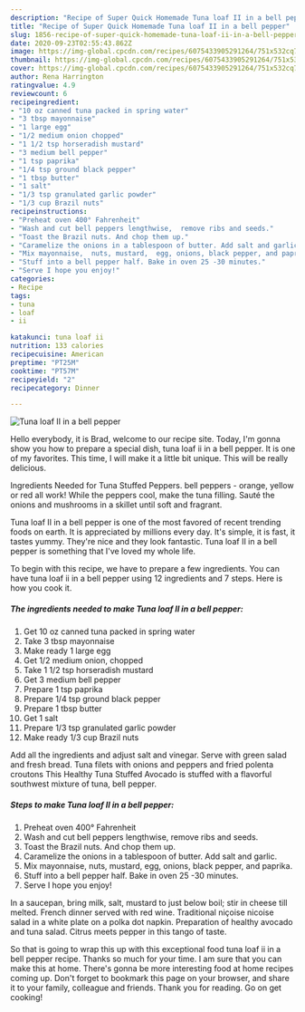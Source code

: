 ```yaml
---
description: "Recipe of Super Quick Homemade Tuna loaf II in a bell pepper"
title: "Recipe of Super Quick Homemade Tuna loaf II in a bell pepper"
slug: 1856-recipe-of-super-quick-homemade-tuna-loaf-ii-in-a-bell-pepper
date: 2020-09-23T02:55:43.862Z
image: https://img-global.cpcdn.com/recipes/6075433905291264/751x532cq70/tuna-loaf-ii-in-a-bell-pepper-recipe-main-photo.jpg
thumbnail: https://img-global.cpcdn.com/recipes/6075433905291264/751x532cq70/tuna-loaf-ii-in-a-bell-pepper-recipe-main-photo.jpg
cover: https://img-global.cpcdn.com/recipes/6075433905291264/751x532cq70/tuna-loaf-ii-in-a-bell-pepper-recipe-main-photo.jpg
author: Rena Harrington
ratingvalue: 4.9
reviewcount: 6
recipeingredient:
- "10 oz canned tuna packed in spring water"
- "3 tbsp mayonnaise"
- "1 large egg"
- "1/2 medium onion chopped"
- "1 1/2 tsp horseradish mustard"
- "3 medium bell pepper"
- "1 tsp paprika"
- "1/4 tsp ground black pepper"
- "1 tbsp butter"
- "1 salt"
- "1/3 tsp granulated garlic powder"
- "1/3 cup Brazil nuts"
recipeinstructions:
- "Preheat oven 400° Fahrenheit"
- "Wash and cut bell peppers lengthwise,  remove ribs and seeds."
- "Toast the Brazil nuts. And chop them up."
- "Caramelize the onions in a tablespoon of butter. Add salt and garlic."
- "Mix mayonnaise,  nuts, mustard,  egg, onions, black pepper, and paprika."
- "Stuff into a bell pepper half. Bake in oven 25 -30 minutes."
- "Serve I hope you enjoy!"
categories:
- Recipe
tags:
- tuna
- loaf
- ii

katakunci: tuna loaf ii 
nutrition: 133 calories
recipecuisine: American
preptime: "PT25M"
cooktime: "PT57M"
recipeyield: "2"
recipecategory: Dinner

---
```



![Tuna loaf II in a bell pepper](https://img-global.cpcdn.com/recipes/6075433905291264/751x532cq70/tuna-loaf-ii-in-a-bell-pepper-recipe-main-photo.jpg)

Hello everybody, it is Brad, welcome to our recipe site. Today, I'm gonna show you how to prepare a special dish, tuna loaf ii in a bell pepper. It is one of my favorites. This time, I will make it a little bit unique. This will be really delicious.

Ingredients Needed for Tuna Stuffed Peppers. bell peppers - orange, yellow or red all work! While the peppers cool, make the tuna filling. Sauté the onions and mushrooms in a skillet until soft and fragrant.

Tuna loaf II in a bell pepper is one of the most favored of recent trending foods on earth. It is appreciated by millions every day. It's simple, it is fast, it tastes yummy. They're nice and they look fantastic. Tuna loaf II in a bell pepper is something that I've loved my whole life.


To begin with this recipe, we have to prepare a few ingredients. You can have tuna loaf ii in a bell pepper using 12 ingredients and 7 steps. Here is how you cook it.

<!--inarticleads1-->

##### The ingredients needed to make Tuna loaf II in a bell pepper:

1. Get 10 oz canned tuna packed in spring water
1. Take 3 tbsp mayonnaise
1. Make ready 1 large egg
1. Get 1/2 medium onion, chopped
1. Take 1 1/2 tsp horseradish mustard
1. Get 3 medium bell pepper
1. Prepare 1 tsp paprika
1. Prepare 1/4 tsp ground black pepper
1. Prepare 1 tbsp butter
1. Get 1 salt
1. Prepare 1/3 tsp granulated garlic powder
1. Make ready 1/3 cup Brazil nuts


Add all the ingredients and adjust salt and vinegar. Serve with green salad and fresh bread. Tuna filets with onions and peppers and fried polenta croutons This Healthy Tuna Stuffed Avocado is stuffed with a flavorful southwest mixture of tuna, bell pepper. 

<!--inarticleads2-->

##### Steps to make Tuna loaf II in a bell pepper:

1. Preheat oven 400° Fahrenheit
1. Wash and cut bell peppers lengthwise,  remove ribs and seeds.
1. Toast the Brazil nuts. And chop them up.
1. Caramelize the onions in a tablespoon of butter. Add salt and garlic.
1. Mix mayonnaise,  nuts, mustard,  egg, onions, black pepper, and paprika.
1. Stuff into a bell pepper half. Bake in oven 25 -30 minutes.
1. Serve I hope you enjoy!


In a saucepan, bring milk, salt, mustard to just below boil; stir in cheese till melted. French dinner served with red wine. Traditional niçoise nicoise salad in a white plate on a polka dot napkin. Preparation of healthy avocado and tuna salad. Citrus meets pepper in this tango of taste. 

So that is going to wrap this up with this exceptional food tuna loaf ii in a bell pepper recipe. Thanks so much for your time. I am sure that you can make this at home. There's gonna be more interesting food at home recipes coming up. Don't forget to bookmark this page on your browser, and share it to your family, colleague and friends. Thank you for reading. Go on get cooking!
